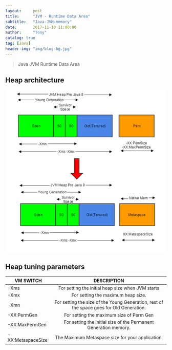 ```yaml
---
layout:     post
title:      "JVM - Runtime Data Area"
subtitle:   "Java-JVM-memory"
date:       2017-11-10 11:00:00
author:     "Tony"
catalog: true
tag: [Java]
header-img: "img/blog-bg.jpg"
---
```


> Java JVM Runtime Data Area

## Heap architecture
![](/img/in-post/20171110-jvm-heap.png)

## Heap tuning parameters

| VM SWITCH	    |  DESCRIPTION  |
| ------------- |:-------------:|
| -Xms          | For setting the initial heap size when JVM starts |
| -Xmx          | For setting the maximum heap size.     |
| -Xmn          | For setting the size of the Young Generation, rest of the space goes for Old Generation. |
| -XX:PermGen   | For setting the maximum size of Perm Gen   |
| -XX:MaxPermGen| For setting the initial size of the Permanent Generation memory.  |
| -XX:MetaspaceSize   | The Maximum Metaspace size for your application.   |
